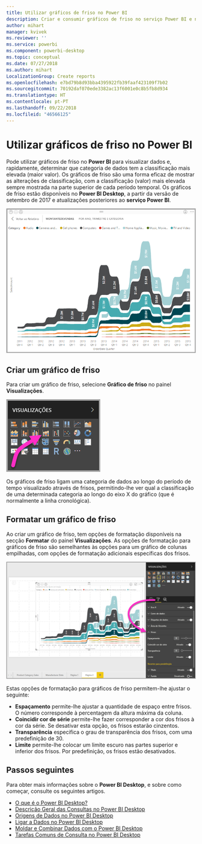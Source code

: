 ```yaml
---
title: Utilizar gráficos de friso no Power BI
description: Criar e consumir gráficos de friso no serviço Power BI e no Power BI Desktop
author: mihart
manager: kvivek
ms.reviewer: ''
ms.service: powerbi
ms.component: powerbi-desktop
ms.topic: conceptual
ms.date: 07/27/2018
ms.author: mihart
LocalizationGroup: Create reports
ms.openlocfilehash: e7bd79b8d93bba4395922fb39faaf423109f7b02
ms.sourcegitcommit: 70192daf070ede3382ac13f6001e0c8b5fb8d934
ms.translationtype: HT
ms.contentlocale: pt-PT
ms.lasthandoff: 09/22/2018
ms.locfileid: "46566125"
---
```

# <a name="use-ribbon-charts-in-power-bi"></a>Utilizar gráficos de friso no Power BI
Pode utilizar gráficos de friso no **Power BI** para visualizar dados e, rapidamente, determinar que categoria de dados tem a classificação mais elevada (maior valor). Os gráficos de friso são uma forma eficaz de mostrar as alterações de classificação, com a classificação (valor) mais elevada sempre mostrada na parte superior de cada período temporal. Os gráficos de friso estão disponíveis no **Power BI Desktop**, a partir da versão de setembro de 2017 e atualizações posteriores ao **serviço Power BI**.

![](media/desktop-ribbon-charts/ribbon-charts_01.png)

## <a name="create-a-ribbon-chart"></a>Criar um gráfico de friso
Para criar um gráfico de friso, selecione **Gráfico de friso** no painel **Visualizações**.

![](media/desktop-ribbon-charts/ribbon-charts_02.png)

Os gráficos de friso ligam uma categoria de dados ao longo do período de tempo visualizado através de frisos, permitindo-lhe ver qual a classificação de uma determinada categoria ao longo do eixo X do gráfico (que é normalmente a linha cronológica).

## <a name="format-a-ribbon-chart"></a>Formatar um gráfico de friso
Ao criar um gráfico de friso, tem opções de formatação disponíveis na secção **Formatar** do painel **Visualizações**. As opções de formatação para gráficos de friso são semelhantes às opções para um gráfico de colunas empilhadas, com opções de formatação adicionais específicas dos frisos.

![](media/desktop-ribbon-charts/ribbon-charts_03.png)

Estas opções de formatação para gráficos de friso permitem-lhe ajustar o seguinte:

* **Espaçamento** permite-lhe ajustar a quantidade de espaço entre frisos. O número corresponde à percentagem da altura máxima da coluna.
* **Coincidir cor de série** permite-lhe fazer corresponder a cor dos frisos à cor da série. Se desativar esta opção, os frisos estarão cinzentos.
* **Transparência** especifica o grau de transparência dos frisos, com uma predefinição de 30.
* **Limite** permite-lhe colocar um limite escuro nas partes superior e inferior dos frisos. Por predefinição, os frisos estão desativados.

## <a name="next-steps"></a>Passos seguintes
Para obter mais informações sobre o **Power BI Desktop**, e sobre como começar, consulte os seguintes artigos.

* [O que é o Power BI Desktop?](../desktop-what-is-desktop.md)
* [Descrição Geral das Consultas no Power BI Desktop](../desktop-query-overview.md)
* [Origens de Dados no Power BI Desktop](../desktop-data-sources.md)
* [Ligar a Dados no Power BI Desktop](../desktop-connect-to-data.md)
* [Moldar e Combinar Dados com o Power BI Desktop](../desktop-shape-and-combine-data.md)
* [Tarefas Comuns de Consulta no Power BI Desktop](../desktop-common-query-tasks.md)   

